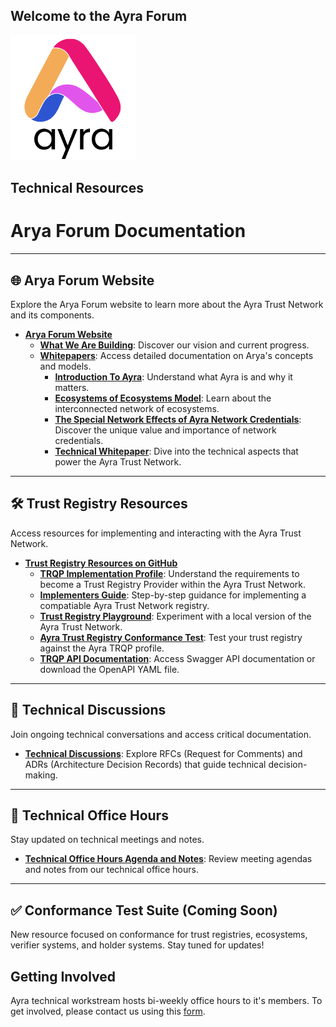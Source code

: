 ## Welcome to the Ayra Forum

<img src="./imgs/logo.png" width=200px alt="ayra logo" />

## Technical Resources

# Arya Forum Documentation

---

## 🌐 Arya Forum Website  
Explore the Arya Forum website to learn more about the Ayra Trust Network and its components.  

- **[Arya Forum Website](https://ayra.forum/)**  
  - **[What We Are Building](https://ayra.forum/where-were-at/)**: Discover our vision and current progress.  
  - **[Whitepapers](https://ayra.forum/whitepapers/)**: Access detailed documentation on Arya's concepts and models.  
    - **[Introduction To Ayra](https://ayra.forum/ayra-introduction/)**: Understand what Ayra is and why it matters.  
    - **[Ecosystems of Ecosystems Model](https://ayra.forum/ayra-ecosystem-of-ecosystems-whitepaper/)**: Learn about the interconnected network of ecosystems.  
    - **[The Special Network Effects of Ayra Network Credentials](https://ayra.forum/ayra-network-effects-whitepaper/)**: Discover the unique value and importance of network credentials.  
    - **[Technical Whitepaper](https://ayra.forum/ayra-technical-whitepaper/)**: Dive into the technical aspects that power the Ayra Trust Network.  

---

## 🛠️ Trust Registry Resources  
Access resources for implementing and interacting with the Ayra Trust Network.  

- **[Trust Registry Resources on GitHub](https://github.com/ayraforum/ayra-trust-registry-resources)**  
  - **[TRQP Implementation Profile](https://ayraforum.github.io/ayra-trust-registry-resources/)**: Understand the requirements to become a Trust Registry Provider within the Ayra Trust Network.  
  - **[Implementers Guide](https://ayraforum.github.io/ayra-trust-registry-resources/guides/)**: Step-by-step guidance for implementing a compatiable Ayra Trust Network registry. 
  - **[Trust Registry Playground](https://github.com/ayraforum/ayra-trust-registry-resources/tree/main/playground)**: Experiment with a local version of the Ayra Trust Network.  
  - **[Ayra Trust Registry Conformance Test](https://github.com/ayraforum/ayra-trust-registry-resources/tree/main/tests)**: Test your trust registry against the Ayra TRQP profile.  
  - **[TRQP API Documentation](https://ayraforum.github.io/ayra-trust-registry-resources/api-docs/)**: Access Swagger API documentation or download the OpenAPI YAML file.  

---

## 💬 Technical Discussions  
Join ongoing technical conversations and access critical documentation.  

- **[Technical Discussions](https://github.com/GANfoundation/technical-discussions/tree/main)**: Explore RFCs (Request for Comments) and ADRs (Architecture Decision Records) that guide technical decision-making.  

---

## 📝 Technical Office Hours  
Stay updated on technical meetings and notes.  

- **[Technical Office Hours Agenda and Notes](https://docs.google.com/document/d/1BHOm-vidiBrwt5JeW7rg46ChvEhwstZwU7PNJeikFwU/edit?tab=t.0#heading=h.ycei4a9whl8f)**: Review meeting agendas and notes from our technical office hours.  

---

## ✅ Conformance Test Suite (Coming Soon)  
New resource focused on conformance for trust registries, ecosystems, verifier systems, and holder systems. Stay tuned for updates!

## Getting Involved

Ayra technical workstream hosts bi-weekly office hours to it's members. To get involved, please contact us using this [form](https://ayra.forum/contact/). 
